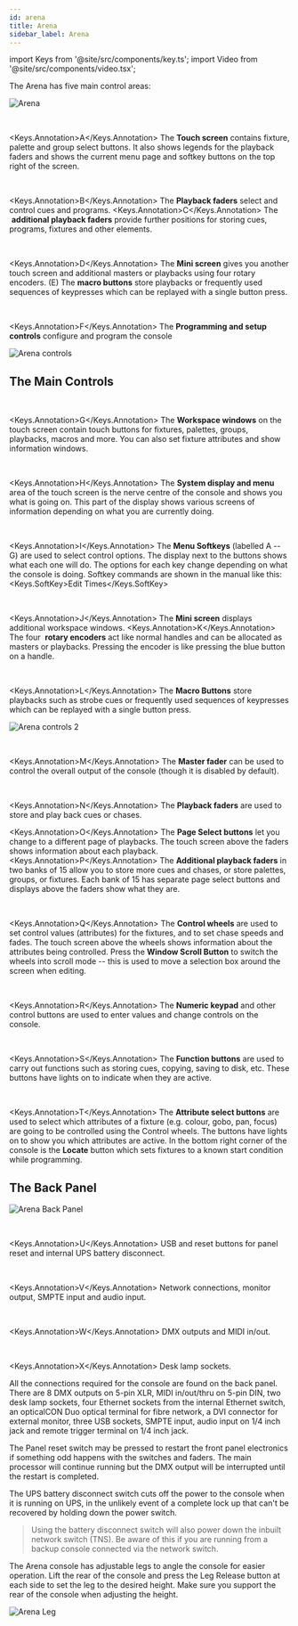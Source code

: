 ```yaml
---
id: arena
title: Arena
sidebar_label: Arena
---
```


import Keys from '@site/src/components/key.ts';
import Video from '@site/src/components/video.tsx';

The Arena has five main control areas:

![Arena](/docs/images/Arena.png)

<br/>

<Keys.Annotation>A</Keys.Annotation> The <strong>Touch screen</strong> contains fixture, palette and group select buttons.
It also shows legends for the playback faders and shows the current menu
page and softkey buttons on the top right of the screen.

<br/>

<Keys.Annotation>B</Keys.Annotation> The <strong>Playback faders</strong> select and control cues and programs. <Keys.Annotation>C</Keys.Annotation> The
&nbsp;<strong>additional playback faders</strong> provide further positions for storing
cues, programs, fixtures and other elements.

<br/>

<Keys.Annotation>D</Keys.Annotation> The <strong>Mini screen</strong> gives you another touch screen and additional
masters or playbacks using four rotary encoders. (E) The <strong>macro buttons</strong>
store playbacks or frequently used sequences of keypresses
which can be replayed with a single button press.

<br/>

<Keys.Annotation>F</Keys.Annotation> The <strong>Programming and setup controls</strong> configure and program the console

![Arena controls](/docs/images/Arena-controls.png)

## The Main Controls

<br/>

<Keys.Annotation>G</Keys.Annotation> The <strong>Workspace windows</strong> on the touch screen contain touch buttons for
fixtures, palettes, groups, playbacks, macros and more. You can also set
fixture attributes and show information windows.

<br/>

<Keys.Annotation>H</Keys.Annotation> The <strong>System display and menu</strong> area of the touch screen is the nerve
centre of the console and shows you what is going on. This part of the
display shows various screens of information depending on what you are
currently doing.

<br/>

<Keys.Annotation>I</Keys.Annotation> The <strong>Menu Softkeys</strong> (labelled A -- G) are used to select control
options. The display next to the buttons shows what each one will do.
The options for each key change depending on what the console is doing.
Softkey commands are shown in the manual like this:
<Keys.SoftKey>Edit Times</Keys.SoftKey>

<br/>

<Keys.Annotation>J</Keys.Annotation> The <strong>Mini screen</strong> displays additional workspace windows. <Keys.Annotation>K</Keys.Annotation> The four
&nbsp;<strong>rotary encoders</strong> act like normal handles and can be allocated as
masters or playbacks. Pressing the encoder is like pressing the blue
button on a handle.

<br/>

<Keys.Annotation>L</Keys.Annotation> The <strong>Macro Buttons</strong> store playbacks such as strobe cues or frequently used sequences of keypresses
which can be replayed with a single button press.

![Arena controls 2](/docs/images/Arena-controls-2.png)

<br/>

<Keys.Annotation>M</Keys.Annotation> The <strong>Master fader</strong> can be used to control the overall output of the console 
(though it is disabled by default).

<br/>

<Keys.Annotation>N</Keys.Annotation> The <strong>Playback faders</strong> are used to store and play back cues or chases.
<br/>

<Keys.Annotation>O</Keys.Annotation> The <strong>Page Select buttons</strong> let you change to a different page of
playbacks. The touch screen above the faders shows information about
each playback. <Keys.Annotation>P</Keys.Annotation> The <strong>Additional playback faders</strong> in two banks of 15
allow you to store more cues and chases, or store palettes, groups, or
fixtures. Each bank of 15 has separate page select buttons and displays
above the faders show what they are.

<br/>

<Keys.Annotation>Q</Keys.Annotation> The <strong>Control wheels</strong> are used to set control values (attributes) for
the fixtures, and to set chase speeds and fades. The touch screen above
the wheels shows information about the attributes being controlled.
Press the <strong>Window Scroll Button</strong> to switch the wheels into scroll mode
-- this is used to move a selection box around the screen when editing.

<br/>

<Keys.Annotation>R</Keys.Annotation> The <strong>Numeric keypad</strong> and other control buttons are used to enter
values and change controls on the console.

<br/>

<Keys.Annotation>S</Keys.Annotation> The <strong>Function buttons</strong> are used to carry out functions such as storing
cues, copying, saving to disk, etc. These buttons have lights on to
indicate when they are active.

<br/>

<Keys.Annotation>T</Keys.Annotation> The <strong>Attribute select buttons</strong> are used to select which attributes of
a fixture (e.g. colour, gobo, pan, focus) are going to be controlled
using the Control wheels. The buttons have lights on to show you which
attributes are active. In the bottom right corner of the console is the <strong>Locate</strong> button which
sets fixtures to a known start condition while programming.

## The Back Panel


![Arena Back Panel](/docs/images/Arena-Back-Panel.png)

<br/>

<Keys.Annotation>U</Keys.Annotation> USB and reset buttons for panel reset and internal UPS battery disconnect.

<br/>

<Keys.Annotation>V</Keys.Annotation> Network connections, monitor output, SMPTE input and audio input.

<br/>

<Keys.Annotation>W</Keys.Annotation> DMX outputs and MIDI in/out.

<br/>

<Keys.Annotation>X</Keys.Annotation> Desk lamp sockets.

All the connections required for the console are found on the back
panel. There are 8 DMX outputs on 5-pin XLR, MIDI in/out/thru on 5-pin
DIN, two desk lamp sockets, four Ethernet sockets from the internal
Ethernet switch, an opticalCON Duo optical terminal for fibre network, a
DVI connector for external monitor, three USB sockets, SMPTE input,
audio input on 1/4 inch jack and remote trigger terminal on 1/4 inch
jack.

The Panel reset switch may be pressed to restart the front panel
electronics if something odd happens with the switches and faders. The
main processor will continue running but the DMX output will be
interrupted until the restart is completed.

The UPS battery disconnect switch cuts off the power to the console when
it is running on UPS, in the unlikely event of a complete lock up that
can\'t be recovered by holding down the power switch.

  >   Using the battery disconnect switch will also power down the inbuilt network switch (TNS). Be aware of this if you are running from a backup console connected via the network switch.


The Arena console has adjustable legs to angle the console for easier
operation. Lift the rear of the console and press the Leg Release button
at each side to set the leg to the desired height. Make sure you support
the rear of the console when adjusting the height.

![Arena Leg](/docs/images/Arena-Leg.jpeg)
